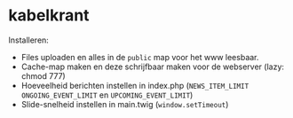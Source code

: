 # kabelkrant

Installeren:
- Files uploaden en alles in de `public` map voor het www leesbaar.
- Cache-map maken en deze schrijfbaar maken voor de webserver (lazy: chmod 777)
- Hoeveelheid berichten instellen in index.php (`NEWS_ITEM_LIMIT` `ONGOING_EVENT_LIMIT` en `UPCOMING_EVENT_LIMIT`)
- Slide-snelheid instellen in main.twig (`window.setTimeout`)
